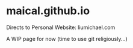 # maical.github.io
Directs to Personal Website: liumichael.com

A WIP page for now (time to use git religiously...)

